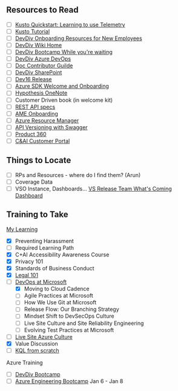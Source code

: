 ## Resources to Read
* [ ] [Kusto Quickstart: Learning to use Telemetry](https://dev.azure.com/devdiv/DevDiv/_wiki/wikis/DevDiv.wiki/2522/Kusto-Quickstart-Learning-to-use-Telemetry)
* [ ] [Kusto Tutorial](https://kusto.azurewebsites.net/docs/query/tutorial.html)
* [ ] [DevDiv Onboarding Resources for New Employees](https://dev.azure.com/devdiv/DevDiv/_wiki/wikis/DevDiv.wiki/2932/Onboarding-Resources-for-New-Employees)
* [ ] [DevDiv Wiki Home](https://dev.azure.com/devdiv/DevDiv/_wiki/wikis/DevDiv.wiki/524/DevDiv-Wiki-Home)
* [ ] [DevDiv Bootcamp While you're waiting](https://dev.azure.com/devdiv/DevDiv/_wiki/wikis/DevDiv.wiki/2521/DevDiv-Bootcamp)
* [ ] [DevDiv Azure DevOps](https://dev.azure.com/devdiv/DevDiv)
* [ ] [Doc Contributor Guilde](https://review.docs.microsoft.com/en-us/help/contribute/?branch=master)
* [ ] [DevDiv SharePoint](https://microsoft.sharepoint.com/teams/DevDiv/DevDivInternal/Forms/AllItems.aspx)
* [ ] [Dev16 Release](https://dev.azure.com/devdiv/DevDiv/_wiki/wikis/DevDiv.wiki/978/Dev16-Release)
* [ ] [Azure SDK Welcome and Onboarding](https://dev.azure.com/azure-sdk/internal/_wiki/wikis/internal.wiki/10/Welcome-and-Onboarding)
* [ ] [Hypothesis OneNote](https://microsoft.sharepoint.com/teams/AzureDeveloperExperiencesCustomerResearch/SiteAssets/Azure%20Developer%20Experiences%20Customer%20Research%20Notebook/)
* [ ] Customer Driven book (in welcome kit)
* [ ] [REST API specs](https://github.com/Azure/azure-rest-api-specs/tree/master/specification)
* [ ] [AME Onboarding](https://dev.azure.com/azure-sdk/internal/_wiki/wikis/internal.wiki/71/AME-onboard-home)
* [ ] [Azure Resource Manager](https://docs.microsoft.com/en-us/azure/azure-resource-manager/resource-group-overview)
* [ ] [API Versioning with Swagger](https://www.hakantuncer.com/2018/09/16/api-versioning-with-swagger-azure-api-management-services-and-asp-net-core-a-frictionless-devops-experience/)
* [ ] [Product 360](https://product360.msftcloudes.com/home)
* [ ] [C&AI Customer Portal](https://cecustomers.microsoftonline.com/)

## Things to Locate
* [ ] RPs and Resources - where do I find them? (Arun)
* [ ] Coverage Data
* [ ] VSO Instance, Dashboards...
[VS Release Team What's Coming Dashboard](https://devdiv.visualstudio.com/DevDiv/_dashboards/dashboard/231e8117-89da-4264-a405-41109ad1ebfa)

## Training to Take
[My Learning](https://microsoft.sharepoint.com/sites/infopedia/pages/my-learning.aspx)
* [x] Preventing Harassment
* [ ] Required Learning Path
* [x] C+AI Accessibility Awareness Course
* [x] Privacy 101
* [x] Standards of Business Conduct
* [x] [Legal 101](https://learn.microsoft.com/activity/141371/Launch#/)
* [ ] [DevOps at Microsoft](https://docs.microsoft.com/en-us/azure/devops/learn/devops-at-microsoft/index)
  * [x] Moving to Cloud Cadence
  * [ ] Agile Practices at Microsoft
  * [ ] How We Use Git at Microsoft
  * [ ] Release Flow: Our Branching Strategy
  * [ ] Mindset Shift to DevSecOps Culture
  * [ ] Live Site Culture and Site Reliability Engineering
  * [ ] Evolving Test Practices at Microsoft
* [ ] [Live Site Azure Culture](https://docs.microsoft.com/en-us/azure/devops/learn/devops-at-microsoft/live-site-culture-and-reliability)
* [x] Value Discussion
* [ ] [KQL from scratch](https://app.pluralsight.com/library/courses/kusto-query-language-kql-from-scratch/table-of-contents)

Azure Training
* [ ] [DevDiv Bootcamp](https://dev.azure.com/devdiv/DevDiv/_wiki/wikis/DevDiv.wiki/2521/DevDiv-Bootcamp)
* [ ] [Azure Engineering Bootcamp](https://microsoft.sharepoint.com/teams/WAG/Bootcamp/SitePages/Home.aspx) Jan 6 - Jan 8
